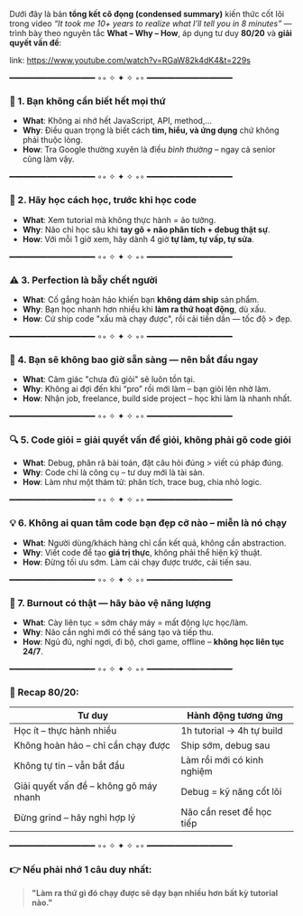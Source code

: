 Dưới đây là bản **tổng kết cô đọng (condensed summary)** kiến thức cốt lõi trong video _“It took me 10+ years to realize what I’ll tell you in 8 minutes”_ — trình bày theo nguyên tắc **What – Why – How**, áp dụng tư duy **80/20** và **giải quyết vấn đề**:

link: https://www.youtube.com/watch?v=RGaW82k4dK4&t=229s

━━━━━━━━━━━━━━━━━━ ∘◦ ✧ ✦ ✧ ◦∘ ━━━━━━━━━━━━━━━━━━

### 🧠 1. Bạn **không cần biết hết** mọi thứ

- **What**: Không ai nhớ hết JavaScript, API, method,...
- **Why**: Điều quan trọng là biết cách **tìm, hiểu, và ứng dụng** chứ không phải thuộc lòng.
- **How**: Tra Google thường xuyên là điều _bình thường_ – ngay cả senior cũng làm vậy.

━━━━━━━━━━━━━━━━━━ ∘◦ ✧ ✦ ✧ ◦∘ ━━━━━━━━━━━━━━━━━━

### 🎯 2. Hãy **học cách học**, trước khi học code

- **What**: Xem tutorial mà không thực hành = ảo tưởng.
- **Why**: Não chỉ học sâu khi **tay gõ + não phân tích + debug thật sự**.
- **How**: Với mỗi 1 giờ xem, hãy dành 4 giờ **tự làm, tự vấp, tự sửa**.

━━━━━━━━━━━━━━━━━━ ∘◦ ✧ ✦ ✧ ◦∘ ━━━━━━━━━━━━━━━━━━

### ⚠️ 3. **Perfection là bẫy chết người**

- **What**: Cố gắng hoàn hảo khiến bạn **không dám ship** sản phẩm.
- **Why**: Bạn học nhanh hơn nhiều khi **làm ra thứ hoạt động**, dù xấu.
- **How**: Cứ ship code "xấu mà chạy được", rồi cải tiến dần — tốc độ > đẹp.

━━━━━━━━━━━━━━━━━━ ∘◦ ✧ ✦ ✧ ◦∘ ━━━━━━━━━━━━━━━━━━

### 🚀 4. **Bạn sẽ không bao giờ sẵn sàng** — nên bắt đầu ngay

- **What**: Cảm giác "chưa đủ giỏi" sẽ luôn tồn tại.
- **Why**: Không ai đợi đến khi “pro” rồi mới làm – bạn giỏi lên nhờ làm.
- **How**: Nhận job, freelance, build side project – học khi làm là nhanh nhất.

━━━━━━━━━━━━━━━━━━ ∘◦ ✧ ✦ ✧ ◦∘ ━━━━━━━━━━━━━━━━━━

### 🔍 5. Code giỏi = **giải quyết vấn đề giỏi**, không phải gõ code giỏi

- **What**: Debug, phân rã bài toán, đặt câu hỏi đúng > viết cú pháp đúng.
- **Why**: Code chỉ là công cụ – tư duy mới là tài sản.
- **How**: Làm như một thám tử: phân tích, trace bug, chia nhỏ logic.

━━━━━━━━━━━━━━━━━━ ∘◦ ✧ ✦ ✧ ◦∘ ━━━━━━━━━━━━━━━━━━

### 💡 6. **Không ai quan tâm code bạn đẹp cỡ nào** – miễn là **nó chạy**

- **What**: Người dùng/khách hàng chỉ cần kết quả, không cần abstraction.
- **Why**: Viết code để tạo **giá trị thực**, không phải thể hiện kỹ thuật.
- **How**: Đừng tối ưu sớm. Làm cái chạy được trước, cải tiến sau.

━━━━━━━━━━━━━━━━━━ ∘◦ ✧ ✦ ✧ ◦∘ ━━━━━━━━━━━━━━━━━━

### 🔋 7. **Burnout có thật** — hãy bảo vệ năng lượng

- **What**: Cày liên tục = sớm cháy máy = mất động lực học/làm.
- **Why**: Não cần nghỉ mới có thể sáng tạo và tiếp thu.
- **How**: Ngủ đủ, nghỉ ngơi, đi bộ, chơi game, offline – **không học liên tục 24/7**.

━━━━━━━━━━━━━━━━━━ ∘◦ ✧ ✦ ✧ ◦∘ ━━━━━━━━━━━━━━━━━━

### 📌 Recap 80/20:

| Tư duy                                 | Hành động tương ứng        |
| -------------------------------------- | -------------------------- |
| Học ít – thực hành nhiều               | 1h tutorial → 4h tự build  |
| Không hoàn hảo – chỉ cần chạy được     | Ship sớm, debug sau        |
| Không tự tin – vẫn bắt đầu             | Làm rồi mới có kinh nghiệm |
| Giải quyết vấn đề – không gõ máy nhanh | Debug = kỹ năng cốt lõi    |
| Đừng grind – hãy nghỉ hợp lý           | Não cần reset để học tiếp  |

━━━━━━━━━━━━━━━━━━ ∘◦ ✧ ✦ ✧ ◦∘ ━━━━━━━━━━━━━━━━━━

### 👉 Nếu phải nhớ 1 câu duy nhất:

> **"Làm ra thứ gì đó chạy được sẽ dạy bạn nhiều hơn bất kỳ tutorial nào."**
